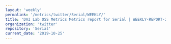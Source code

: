 ```yaml
---
layout: 'weekly'
permalink: '/metrics/twitter/Serial/WEEKLY/'
title: 'DAI Lab OSS Metrics Metrics report for Serial | WEEKLY-REPORT-2019-10-25'
organization: 'twitter'
repository: 'Serial'
current_date: '2019-10-25'
---
```

